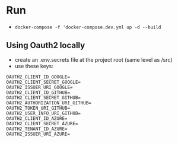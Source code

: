 # Run
- `docker-compose -f 'docker-compose.dev.yml up -d --build` 


## Using Oauth2 locally
- create an .env.secrets file at the project root (same level as /src)
- use these keys:
```
OAUTH2_CLIENT_ID_GOOGLE=
OAUTH2_CLIENT_SECRET_GOOGLE=
OAUTH2_ISSUER_URI_GOOGLE=
OAUTH2_CLIENT_ID_GITHUB=
OAUTH2_CLIENT_SECRET_GITHUB=
OAUTH2_AUTHORIZATION_URI_GITHUB=
OAUTH2_TOKEN_URI_GITHUB=
OAUTH2_USER_INFO_URI_GITHUB=
OAUTH2_CLIENT_ID_AZURE=
OAUTH2_CLIENT_SECRET_AZURE=
OAUTH2_TENANT_ID_AZURE=
OAUTH2_ISSUER_URI_AZURE=
```